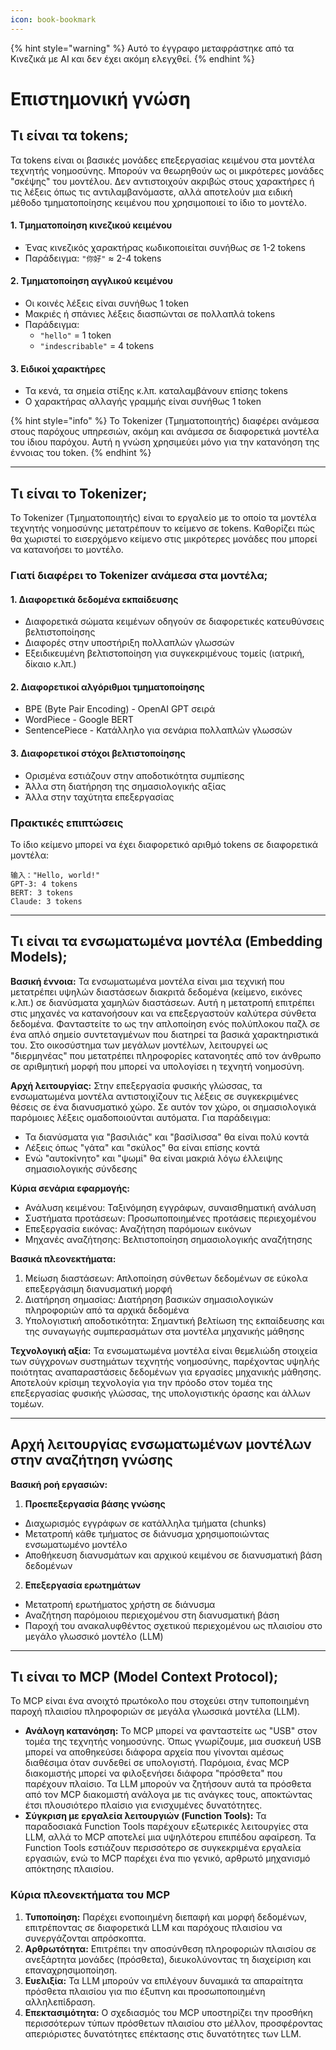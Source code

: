 ```yaml
---
icon: book-bookmark
---
```


{% hint style="warning" %}
Αυτό το έγγραφο μεταφράστηκε από τα Κινεζικά με AI και δεν έχει ακόμη ελεγχθεί.
{% endhint %}

# Επιστημονική γνώση

## Τι είναι τα tokens;

Τα tokens είναι οι βασικές μονάδες επεξεργασίας κειμένου στα μοντέλα τεχνητής νοημοσύνης. Μπορούν να θεωρηθούν ως οι μικρότερες μονάδες "σκέψης" του μοντέλου. Δεν αντιστοιχούν ακριβώς στους χαρακτήρες ή τις λέξεις όπως τις αντιλαμβανόμαστε, αλλά αποτελούν μια ειδική μέθοδο τμηματοποίησης κειμένου που χρησιμοποιεί το ίδιο το μοντέλο.

#### 1. Τμηματοποίηση κινεζικού κειμένου
* Ένας κινεζικός χαρακτήρας κωδικοποιείται συνήθως σε 1-2 tokens
* Παράδειγμα: `"你好"` ≈ 2-4 tokens

#### 2. Τμηματοποίηση αγγλικού κειμένου
* Οι κοινές λέξεις είναι συνήθως 1 token
* Μακριές ή σπάνιες λέξεις διασπώνται σε πολλαπλά tokens
* Παράδειγμα:
  * `"hello"` = 1 token
  * `"indescribable"` = 4 tokens

#### 3. Ειδικοί χαρακτήρες
* Τα κενά, τα σημεία στίξης κ.λπ. καταλαμβάνουν επίσης tokens
* Ο χαρακτήρας αλλαγής γραμμής είναι συνήθως 1 token

{% hint style="info" %}
Το Tokenizer (Τμηματοποιητής) διαφέρει ανάμεσα στους παρόχους υπηρεσιών, ακόμη και ανάμεσα σε διαφορετικά μοντέλα του ίδιου παρόχου. Αυτή η γνώση χρησιμεύει μόνο για την κατανόηση της έννοιας του token.
{% endhint %}

***

## Τι είναι το Tokenizer;

Το Tokenizer (Τμηματοποιητής) είναι το εργαλείο με το οποίο τα μοντέλα τεχνητής νοημοσύνης μετατρέπουν το κείμενο σε tokens. Καθορίζει πώς θα χωριστεί το εισερχόμενο κείμενο στις μικρότερες μονάδες που μπορεί να κατανοήσει το μοντέλο.

### Γιατί διαφέρει το Tokenizer ανάμεσα στα μοντέλα;

#### 1. Διαφορετικά δεδομένα εκπαίδευσης
* Διαφορετικά σώματα κειμένων οδηγούν σε διαφορετικές κατευθύνσεις βελτιστοποίησης
* Διαφορές στην υποστήριξη πολλαπλών γλωσσών
* Εξειδικευμένη βελτιστοποίηση για συγκεκριμένους τομείς (ιατρική, δίκαιο κ.λπ.)

#### 2. Διαφορετικοί αλγόριθμοι τμηματοποίησης
* BPE (Byte Pair Encoding) - OpenAI GPT σειρά
* WordPiece - Google BERT
* SentencePiece - Κατάλληλο για σενάρια πολλαπλών γλωσσών

#### 3. Διαφορετικοί στόχοι βελτιστοποίησης
* Ορισμένα εστιάζουν στην αποδοτικότητα συμπίεσης
* Άλλα στη διατήρηση της σημασιολογικής αξίας
* Άλλα στην ταχύτητα επεξεργασίας

### Πρακτικές επιπτώσεις

Το ίδιο κείμενο μπορεί να έχει διαφορετικό αριθμό tokens σε διαφορετικά μοντέλα:

```
输入："Hello, world!"
GPT-3: 4 tokens
BERT: 3 tokens
Claude: 3 tokens
```

***

## Τι είναι τα ενσωματωμένα μοντέλα (Embedding Models);

**Βασική έννοια:** Τα ενσωματωμένα μοντέλα είναι μια τεχνική που μετατρέπει υψηλών διαστάσεων διακριτά δεδομένα (κείμενο, εικόνες κ.λπ.) σε διανύσματα χαμηλών διαστάσεων. Αυτή η μετατροπή επιτρέπει στις μηχανές να κατανοήσουν και να επεξεργαστούν καλύτερα σύνθετα δεδομένα. Φανταστείτε το ως την απλοποίηση ενός πολύπλοκου παζλ σε ένα απλό σημείο συντεταγμένων που διατηρεί τα βασικά χαρακτηριστικά του. Στο οικοσύστημα των μεγάλων μοντέλων, λειτουργεί ως "διερμηνέας" που μετατρέπει πληροφορίες κατανοητές από τον άνθρωπο σε αριθμητική μορφή που μπορεί να υπολογίσει η τεχνητή νοημοσύνη.

**Αρχή λειτουργίας:** Στην επεξεργασία φυσικής γλώσσας, τα ενσωματωμένα μοντέλα αντιστοιχίζουν τις λέξεις σε συγκεκριμένες θέσεις σε ένα διανυσματικό χώρο. Σε αυτόν τον χώρο, οι σημασιολογικά παρόμοιες λέξεις ομαδοποιούνται αυτόματα. Για παράδειγμα:
* Τα διανύσματα για "βασιλιάς" και "βασίλισσα" θα είναι πολύ κοντά
* Λέξεις όπως "γάτα" και "σκύλος" θα είναι επίσης κοντά
* Ενώ "αυτοκίνητο" και "ψωμί" θα είναι μακριά λόγω έλλειψης σημασιολογικής σύνδεσης

**Κύρια σενάρια εφαρμογής:**
* Ανάλυση κειμένου: Ταξινόμηση εγγράφων, συναισθηματική ανάλυση
* Συστήματα προτάσεων: Προσωποποιημένες προτάσεις περιεχομένου
* Επεξεργασία εικόνας: Αναζήτηση παρόμοιων εικόνων
* Μηχανές αναζήτησης: Βελτιστοποίηση σημασιολογικής αναζήτησης

**Βασικά πλεονεκτήματα:**
1. Μείωση διαστάσεων: Απλοποίηση σύνθετων δεδομένων σε εύκολα επεξεργάσιμη διανυσματική μορφή
2. Διατήρηση σημασίας: Διατήρηση βασικών σημασιολογικών πληροφοριών από τα αρχικά δεδομένα
3. Υπολογιστική αποδοτικότητα: Σημαντική βελτίωση της εκπαίδευσης και της συναγωγής συμπερασμάτων στα μοντέλα μηχανικής μάθησης

**Τεχνολογική αξία:** Τα ενσωματωμένα μοντέλα είναι θεμελιώδη στοιχεία των σύγχρονων συστημάτων τεχνητής νοημοσύνης, παρέχοντας υψηλής ποιότητας αναπαραστάσεις δεδομένων για εργασίες μηχανικής μάθησης. Αποτελούν κρίσιμη τεχνολογία για την πρόοδο στον τομέα της επεξεργασίας φυσικής γλώσσας, της υπολογιστικής όρασης και άλλων τομέων.

***

## Αρχή λειτουργίας ενσωματωμένων μοντέλων στην αναζήτηση γνώσης

**Βασική ροή εργασιών:**

1. **Προεπεξεργασία βάσης γνώσης**
* Διαχωρισμός εγγράφων σε κατάλληλα τμήματα (chunks)
* Μετατροπή κάθε τμήματος σε διάνυσμα χρησιμοποιώντας ενσωματωμένο μοντέλο
* Αποθήκευση διανυσμάτων και αρχικού κειμένου σε διανυσματική βάση δεδομένων

2. **Επεξεργασία ερωτημάτων**
* Μετατροπή ερωτήματος χρήστη σε διάνυσμα
* Αναζήτηση παρόμοιου περιεχομένου στη διανυσματική βάση
* Παροχή του ανακαλυφθέντος σχετικού περιεχομένου ως πλαισίου στο μεγάλο γλωσσικό μοντέλο (LLM)

***

## **Τι είναι το MCP (Model Context Protocol);**

Το MCP είναι ένα ανοιχτό πρωτόκολο που στοχεύει στην τυποποιημένη παροχή πλαισίου πληροφοριών σε μεγάλα γλωσσικά μοντέλα (LLM).

* **Ανάλογη κατανόηση:** Το MCP μπορεί να φανταστείτε ως "USB" στον τομέα της τεχνητής νοημοσύνης. Όπως γνωρίζουμε, μια συσκευή USB μπορεί να αποθηκεύσει διάφορα αρχεία που γίνονται αμέσως διαθέσιμα όταν συνδεθεί σε υπολογιστή. Παρόμοια, ένας MCP διακομιστής μπορεί να φιλοξενήσει διάφορα "πρόσθετα" που παρέχουν πλαίσιο. Τα LLM μπορούν να ζητήσουν αυτά τα πρόσθετα από τον MCP διακομιστή ανάλογα με τις ανάγκες τους, αποκτώντας έτσι πλουσιότερο πλαίσιο για ενισχυμένες δυνατότητες.
* **Σύγκριση με εργαλεία λειτουργιών (Function Tools):** Τα παραδοσιακά Function Tools παρέχουν εξωτερικές λειτουργίες στα LLM, αλλά το MCP αποτελεί μια υψηλότερου επιπέδου αφαίρεση. Τα Function Tools εστιάζουν περισσότερο σε συγκεκριμένα εργαλεία εργασιών, ενώ το MCP παρέχει ένα πιο γενικό, αρθρωτό μηχανισμό απόκτησης πλαισίου.

### **Κύρια πλεονεκτήματα του MCP**

1. **Τυποποίηση:** Παρέχει ενοποιημένη διεπαφή και μορφή δεδομένων, επιτρέποντας σε διαφορετικά LLM και παρόχους πλαισίου να συνεργάζονται απρόσκοπτα.
2. **Αρθρωτότητα:** Επιτρέπει την αποσύνθεση πληροφοριών πλαισίου σε ανεξάρτητα μονάδες (πρόσθετα), διευκολύνοντας τη διαχείριση και επαναχρησιμοποίηση.
3. **Ευελιξία:** Τα LLM μπορούν να επιλέγουν δυναμικά τα απαραίτητα πρόσθετα πλαισίου για πιο έξυπνη και προσωποποιημένη αλληλεπίδραση.
4. **Επεκτασιμότητα:** Ο σχεδιασμός του MCP υποστηρίζει την προσθήκη περισσότερων τύπων πρόσθετων πλαισίου στο μέλλον, προσφέροντας απεριόριστες δυνατότητες επέκτασης στις δυνατότητες των LLM.